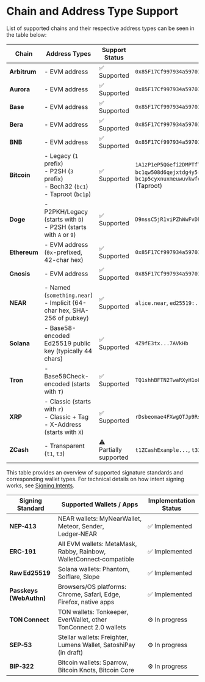 # Chain and Address Type Support

List of supported chains and their respective address types can be seen in the table below:

| Chain      | Address Types                                                                                             | Support Status       | Example Address                                    |
|------------|-----------------------------------------------------------------------------------------------------------|-----------------------|----------------------------------------------------|
| **Arbitrum** | - EVM address                                                                                           | ✅ Supported           | `0x85F17Cf997934a597031b2E18a9aB6ebD4B9f6a4`       |
| **Aurora**   | - EVM address                                                                                           | ✅ Supported           | `0x85F17Cf997934a597031b2E18a9aB6ebD4B9f6a4`       |
| **Base**     | - EVM address                                                                                           | ✅ Supported           | `0x85F17Cf997934a597031b2E18a9aB6ebD4B9f6a4`       |
| **Bera**     | - EVM address                                                                                           | ✅ Supported           | `0x85F17Cf997934a597031b2E18a9aB6ebD4B9f6a4`       |
| **BNB**      | - EVM address                                                                                           | ✅ Supported           | `0x85F17Cf997934a597031b2E18a9aB6ebD4B9f6a4`       |
| **Bitcoin**  | - Legacy (`1` prefix) <br> - P2SH (`3` prefix) <br> - Bech32 (`bc1`) <br> - Taproot (`bc1p`)            | ✅ Supported           | `1A1zP1eP5QGefi2DMPTfTL5SLmv7DivfNa` (Legacy) <br> `bc1qw508d6qejxtdg4y5r3zarvary0c5xw7kygt080` (Bech32) <br> `bc1p5cyxnuxmeuwuvkwfem96llyr29s8l68p7z6zgt7zdkv3g7zv3qvqz6z8h7` (Taproot) |
| **Doge**     | - P2PKH/Legacy (starts with `D`) <br> - P2SH (starts with `A` or `9`)                                   | ✅ Supported           | `D9nssC5jR1viPZhWwFvDkjYpJZYJVydN8k`               |
| **Ethereum** | - EVM address (`0x`-prefixed, 42-char hex)                                                              | ✅ Supported           | `0x85F17Cf997934a597031b2E18a9aB6ebD4B9f6a4`       |
| **Gnosis**   | - EVM address                                                                                           | ✅ Supported           | `0x85F17Cf997934a597031b2E18a9aB6ebD4B9f6a4`       |
| **NEAR**     | - Named (`something.near`) <br> - Implicit (64-char hex, SHA-256 of pubkey)                            | ✅ Supported           | `alice.near`, `ed25519:...`                        |
| **Solana**   | - Base58-encoded Ed25519 public key (typically 44 chars)                                                | ✅ Supported           | `4Z9fE3tx...7AVkHb`                                |
| **Tron**     | - Base58Check-encoded (starts with `T`)                                                                 | ✅ Supported           | `TQ1shhBFTN2TwaRXyH1oLyCz3Yvfbzgmbk`               |
| **XRP**      | - Classic (starts with `r`)   <br> - Classic + Tag <br> - X-Address (starts with `X`)                   | ✅ Supported           | `rDsbeomae4FXwgQTJp9Rs64Qg9vDiTCdBv`               |
| **ZCash**    | - Transparent (`t1`, `t3`)                                                                               | ⚠️ Partially supported | `t1ZCashExample...`, `t3ZCashExample...`           |


This table provides an overview of supported signature standards and corresponding wallet types. For technical details on how intent signing works, see [Signing Intents](https://docs.near-intents.org/near-intents/market-makers/verifier/signing-intents).

| Signing Standard      | Supported Wallets / Apps                                                 | Implementation Status         |
|-----------------------|--------------------------------------------------------------------------|-------------------------------|
| **NEP‑413**           | NEAR wallets: MyNearWallet, Meteor, Sender, Ledger‑NEAR                  | ✅ Implemented                |
| **ERC‑191**           | All EVM wallets: MetaMask, Rabby, Rainbow, WalletConnect‑compatible      | ✅ Implemented                |
| **Raw Ed25519**       | Solana wallets: Phantom, Solflare, Slope                                 | ✅ Implemented                |
| **Passkeys (WebAuthn)** | Browsers/OS platforms: Chrome, Safari, Edge, Firefox, native apps      | ✅ Implemented                |
| **TON Connect**       | TON wallets: Tonkeeper, EverWallet, other TonConnect 2.0 wallets         | ⚙️ In progress                |
| **SEP‑53**            | Stellar wallets: Freighter, Lumens Wallet, SatoshiPay (in draft)         | ⚙️ In progress                |
| **BIP‑322**           | Bitcoin wallets: Sparrow, Bitcoin Knots, Bitcoin Core                    | ⚙️ In progress                |
